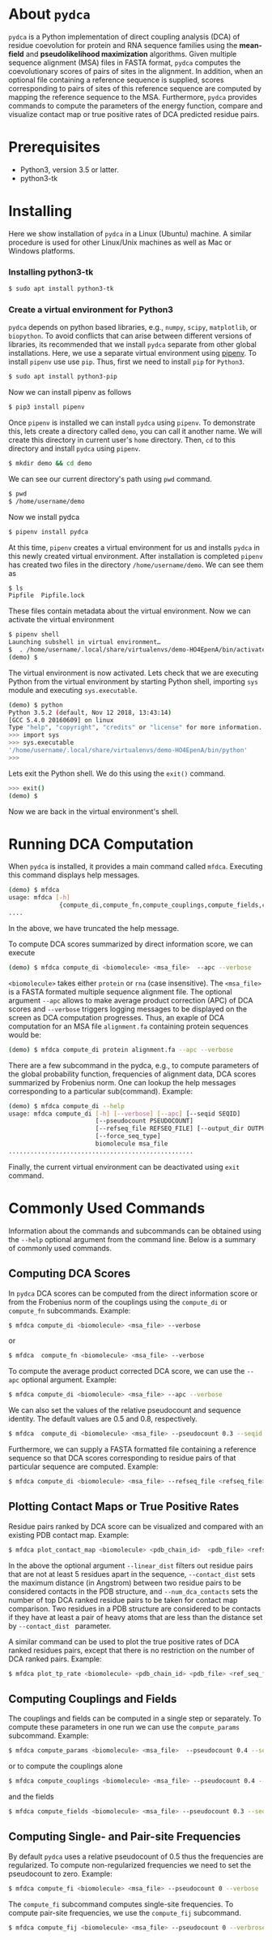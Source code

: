 # About `pydca`
`pydca` is a Python implementation of direct coupling analysis (DCA) of residue coevolution for protein and RNA sequence families using the **__mean-field__** and **__pseudolikelihood maximization__** algorithms. Given multiple sequence alignment (MSA) files in FASTA format, `pydca` computes the coevolutionary scores of pairs of sites in the alignment. In addition, when an optional file containing a reference sequence is supplied, scores corresponding to pairs of sites of this reference sequence are computed by mapping the reference sequence to the MSA. Furthermore, `pydca`  provides commands to compute the parameters of the energy function, compare and visualize contact map or true positive rates of DCA predicted residue pairs.

# Prerequisites
* Python3, version 3.5 or latter.
* python3-tk


# Installing
Here we show installation of `pydca` in a Linux (Ubuntu) machine. A similar procedure is used for other Linux/Unix machines as well as Mac or Windows platforms.
### Installing python3-tk
```bash
$ sudo apt install python3-tk
```
### Create a virtual environment for Python3
`pydca` depends on python based libraries, e.g., `numpy`, `scipy`, `matplotlib`, or `biopython`. To avoid conflicts that can arise between different versions of libraries, its recommended that we install `pydca`  separate from other global installations. Here, we use a separate virtual environment using [pipenv](https://docs.pipenv.org/en/latest/). To install `pipenv` use use `pip`. Thus, first we need to install `pip`  for `Python3`.

```bash
$ sudo apt install python3-pip
```  
Now we can install pipenv as follows
```bash
$ pip3 install pipenv
```
Once `pipenv` is installed we can install `pydca` using `pipenv`. To demonstrate this, lets create a
directory called `demo`, you can call it another name. We will create this directory in current user's `home` directory. Then, `cd` to this directory and install `pydca` using `pipenv`.
```bash
$ mkdir demo && cd demo
```
We can see our current directory's path using `pwd` command.
```bash
$ pwd
$ /home/username/demo
```
Now we install pydca
```bash
$ pipenv install pydca
```
At this time, `pipenv` creates a virtual environment for us and installs `pydca` in this newly created virtual environment. After installation is completed `pipenv` has created two files in
the directory `/home/username/demo`. We can see them as
```bash
$ ls
Pipfile  Pipfile.lock
```
These files contain metadata about the virtual environment. Now we can activate the virtual environment
```bash
$ pipenv shell
Launching subshell in virtual environment…
$  . /home/username/.local/share/virtualenvs/demo-HO4EpenA/bin/activate
(demo) $
```
The virtual environment is now activated. Lets check that we are executing Python from the virtual environment by starting Python shell, importing `sys` module and executing `sys.executable`.
```bash
(demo) $ python
Python 3.5.2 (default, Nov 12 2018, 13:43:14)
[GCC 5.4.0 20160609] on linux
Type "help", "copyright", "credits" or "license" for more information.
>>> import sys
>>> sys.executable
'/home/username/.local/share/virtualenvs/demo-HO4EpenA/bin/python'
>>>
```
Lets exit the Python shell. We do this using the `exit()` command.
```bash
>>> exit()
(demo) $
```
Now we are back in the virtual environment's shell.
# Running DCA Computation
When `pydca` is installed, it provides a main command called `mfdca`. Executing this command displays  help messages.
```bash
(demo) $ mfdca
usage: mfdca [-h]
              {compute_di,compute_fn,compute_couplings,compute_fields,compute_fi ...
....
```
In the above, we have truncated the help message.

To compute DCA scores summarized by direct information score, we can execute
```bash
(demo) $ mfdca compute_di <biomolecule> <msa_file>  --apc --verbose
```
`<biomolecule>` takes either `protein` or `rna` (case insensitive). The `<msa_file>` is
a FASTA formated multiple sequence alignment file. The optional argument `--apc` allows to make average product correction (APC) of DCA scores and  `--verbose` triggers
logging messages to be displayed on the screen as DCA computation progresses. Thus, an exaple of DCA computation for an MSA file `alignment.fa` containing protein sequences would be:
```bash
(demo) $ mfdca compute_di protein alignment.fa --apc --verbose
```
There are a few subcommand in the pydca, e.g., to compute parameters of the global probability function, frequencies of alignment data,  DCA scores summarized by Frobenius norm.
One can lookup the help messages corresponding to a particular sub(command). Example:
```bash
(demo) $ mfdca compute_di --help
usage: mfdca compute_di [-h] [--verbose] [--apc] [--seqid SEQID]
                        [--pseudocount PSEUDOCOUNT]
                        [--refseq_file REFSEQ_FILE] [--output_dir OUTPUT_DIR]
                        [--force_seq_type]
                        biomolecule msa_file
...................................................
```
Finally, the current virtual environment can be deactivated using `exit` command.

# Commonly Used Commands
Information about the commands  and subcommands can be obtained using the `--help` optional argument from the command line.  Below is a summary of commonly used commands.
##  Computing DCA Scores
In `pydca` DCA scores can be computed from the direct information score or from the Frobenius norm of the couplings using the `compute_di` or `compute_fn` subcommands. Example:
```bash
$ mfdca compute_di <biomolecule> <msa_file> --verbose
```
or
```bash
$ mfdca  compute_fn <biomolecule> <msa_file> --verbose
```
To compute the average product corrected DCA score, we can use the `--apc` optional argument. Example:

```bash
$ mfdca compute_di <biomolecule> <msa_file> --apc --verbose
```
We can also set the values of the relative pseudocount and sequence identity. The default values are 0.5 and 0.8, respectively.

```bash
$ mfdca  compute_di <biomolecule> <msa_file> --pseudocount 0.3 --seqid 0.9 --verbose
```
Furthermore, we can supply a FASTA formatted file containing a reference sequence so that DCA scores corresponding to residue pairs of that particular sequence are computed. Example:

```bash
$ mfdca compute_di <biomolecule> <msa_file> --refseq_file <refseq_file> --verbose
```
## Plotting Contact Maps or True Positive Rates

Residue pairs ranked by DCA score can be visualized and compared with an existing PDB contact map. Example:

```bash
$ mfdca plot_contact_map <biomolecule> <pdb_chain_id>  <pdb_file> <refseq_file> <dca_file> --linear_dist 5 --contact_dist 9.5 --num_dca_contacts 100 --verbose
```
In the above the optional argument `--linear_dist` filters out residue pairs that are not at least 5 residues apart in the sequence, `--contact_dist` sets the maximum distance (in Angstrom) between two residue pairs to be considered contacts in the PDB structure, and `--num_dca_contacts` sets the number of top DCA ranked residue pairs to be taken for contact map comparison. Two residues in a PDB structure are considered to be contacts if they have at least a pair of heavy atoms that are less than the distance set by `--contact_dist ` parameter.

A similar command can be used to plot the true positive rates of DCA ranked residues pairs, except that there is no restriction on the number of DCA ranked pairs. Example:

```bash
$ mfdca plot_tp_rate <biomolecule> <pdb_chain_id> <pdb_file> <ref_seq_file> --linear_dist 5 --contact_dist 8.5 --verbose
```

## Computing Couplings and Fields

The couplings and fields can be computed in a single step or separately. To compute these parameters in one run we can use the `compute_params` subcommand. Example:

```bash
$ mfdca compute_params <biomolecule> <msa_file>  --pseudocount 0.4 --seqid 0.9 --verbose
```

or to compute the couplings alone
```bash
$ mfdca compute_couplings <biomolecule> <msa_file> --pseudocount 0.4 --seqid 0.9 --verbose
```
and the fields

```bash
$ mfdca compute_fields <biomolecule> <msa_file> --pseudocount 0.3 --seqid  0.75 --verbose
```

## Computing Single- and Pair-site Frequencies

By default `pydca` uses a relative pseudocount of 0.5 thus the frequencies are regularized. To compute non-regularized frequencies we need to set the pseudocount to zero. Example:

 ```bash
 $ mfdca compute_fi <biomolecule> <msa_file> --pseudocount 0 --verbose
 ```
The `compute_fi` subcommand computes single-site frequencies. To compute pair-site frequencies, we use the `compute_fij` subcommand.

```bash
$ mfdca compute_fij <biomolecule> <msa_file> --pseudocount 0 --verbrose
```
